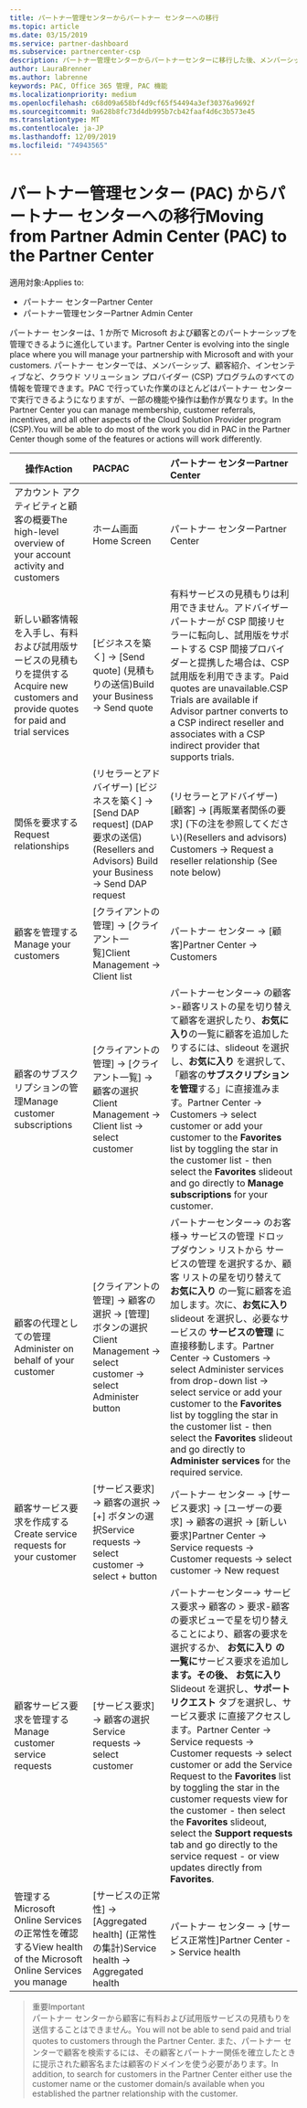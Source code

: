 ```yaml
---
title: パートナー管理センターからパートナー センターへの移行
ms.topic: article
ms.date: 03/15/2019
ms.service: partner-dashboard
ms.subservice: partnercenter-csp
description: パートナー管理センターからパートナーセンターに移行した後、メンバーシップ、顧客紹介、インセンティブ、およびクラウドソリューションプロバイダープログラム (CSP) のその他のすべての側面を管理する方法について説明します。
author: LauraBrenner
ms.author: labrenne
keywords: PAC, Office 365 管理, PAC 機能
ms.localizationpriority: medium
ms.openlocfilehash: c68d09a658bf4d9cf65f54494a3ef30376a9692f
ms.sourcegitcommit: 9a628b8fc73d4db995b7cb42faaf4d6c3b573e45
ms.translationtype: MT
ms.contentlocale: ja-JP
ms.lasthandoff: 12/09/2019
ms.locfileid: "74943565"
---
```

# <a name="moving-from-partner-admin-center-pac-to-the-partner-center"></a><span data-ttu-id="a7b8f-104">パートナー管理センター (PAC) からパートナー センターへの移行</span><span class="sxs-lookup"><span data-stu-id="a7b8f-104">Moving from Partner Admin Center (PAC) to the Partner Center</span></span>

<span data-ttu-id="a7b8f-105">適用対象:</span><span class="sxs-lookup"><span data-stu-id="a7b8f-105">Applies to:</span></span>
- <span data-ttu-id="a7b8f-106">パートナー センター</span><span class="sxs-lookup"><span data-stu-id="a7b8f-106">Partner Center</span></span>
- <span data-ttu-id="a7b8f-107">パートナー管理センター</span><span class="sxs-lookup"><span data-stu-id="a7b8f-107">Partner Admin Center</span></span>

<span data-ttu-id="a7b8f-108">パートナー センターは、1 か所で Microsoft および顧客とのパートナーシップを管理できるように進化しています。</span><span class="sxs-lookup"><span data-stu-id="a7b8f-108">Partner Center is evolving into the single place where you will manage your partnership with Microsoft and with your customers.</span></span> <span data-ttu-id="a7b8f-109">パートナー センターでは、メンバーシップ、顧客紹介、インセンティブなど、クラウド ソリューション プロバイダー (CSP) プログラムのすべての情報を管理できます。PAC で行っていた作業のほとんどはパートナー センターで実行できるようになりますが、一部の機能や操作は動作が異なります。</span><span class="sxs-lookup"><span data-stu-id="a7b8f-109">In the Partner Center you can manage membership, customer referrals, incentives, and all other aspects of the Cloud Solution Provider program (CSP).You will be able to do most of the work you did in PAC in the Partner Center though some of the features or actions will work differently.</span></span> 


|<span data-ttu-id="a7b8f-110">**操作**</span><span class="sxs-lookup"><span data-stu-id="a7b8f-110">**Action**</span></span>   |<span data-ttu-id="a7b8f-111">**PAC**</span><span class="sxs-lookup"><span data-stu-id="a7b8f-111">**PAC**</span></span>   |<span data-ttu-id="a7b8f-112">**パートナー センター**</span><span class="sxs-lookup"><span data-stu-id="a7b8f-112">**Partner Center**</span></span>   |
|--------------|:--------------|:---------------|
|<span data-ttu-id="a7b8f-113">アカウント アクティビティと顧客の概要</span><span class="sxs-lookup"><span data-stu-id="a7b8f-113">The high-level overview of your account activity and customers</span></span>|<span data-ttu-id="a7b8f-114">ホーム画面</span><span class="sxs-lookup"><span data-stu-id="a7b8f-114">Home Screen</span></span>|<span data-ttu-id="a7b8f-115">パートナー センター</span><span class="sxs-lookup"><span data-stu-id="a7b8f-115">Partner Center</span></span>|
|<span data-ttu-id="a7b8f-116">新しい顧客情報を入手し、有料および試用版サービスの見積もりを提供する</span><span class="sxs-lookup"><span data-stu-id="a7b8f-116">Acquire new customers and provide quotes for paid and trial services</span></span>|<span data-ttu-id="a7b8f-117">[ビジネスを築く] -> [Send quote] (見積もりの送信)</span><span class="sxs-lookup"><span data-stu-id="a7b8f-117">Build your Business -> Send quote</span></span>|<span data-ttu-id="a7b8f-118">有料サービスの見積もりは利用できません。アドバイザー パートナーが CSP 間接リセラーに転向し、試用版をサポートする CSP 間接プロバイダーと提携した場合は、CSP 試用版を利用できます。</span><span class="sxs-lookup"><span data-stu-id="a7b8f-118">Paid quotes are unavailable.CSP Trials are available if Advisor partner converts to a CSP indirect reseller and associates with a CSP indirect provider that supports trials.</span></span> |
|<span data-ttu-id="a7b8f-119">関係を要求する</span><span class="sxs-lookup"><span data-stu-id="a7b8f-119">Request relationships</span></span>|<span data-ttu-id="a7b8f-120">(リセラーとアドバイザー) [ビジネスを築く] -> [Send DAP request] (DAP 要求の送信)</span><span class="sxs-lookup"><span data-stu-id="a7b8f-120">(Resellers and Advisors) Build your Business -> Send DAP request</span></span>|<span data-ttu-id="a7b8f-121">(リセラーとアドバイザー) [顧客] -> [再販業者関係の要求] (下の注を参照してください)</span><span class="sxs-lookup"><span data-stu-id="a7b8f-121">(Resellers and advisors) Customers -> Request a reseller relationship (See note below)</span></span>|
|<span data-ttu-id="a7b8f-122">顧客を管理する</span><span class="sxs-lookup"><span data-stu-id="a7b8f-122">Manage your customers</span></span>|<span data-ttu-id="a7b8f-123">[クライアントの管理] -> [クライアント一覧]</span><span class="sxs-lookup"><span data-stu-id="a7b8f-123">Client Management -> Client list</span></span>|<span data-ttu-id="a7b8f-124">パートナー センター -> [顧客]</span><span class="sxs-lookup"><span data-stu-id="a7b8f-124">Partner Center -> Customers</span></span>|
|<span data-ttu-id="a7b8f-125">顧客のサブスクリプションの管理</span><span class="sxs-lookup"><span data-stu-id="a7b8f-125">Manage customer subscriptions</span></span>|<span data-ttu-id="a7b8f-126">[クライアントの管理] -> [クライアント一覧] -> 顧客の選択</span><span class="sxs-lookup"><span data-stu-id="a7b8f-126">Client Management -> Client list -> select customer</span></span>|<span data-ttu-id="a7b8f-127">パートナーセンター-> の顧客 >-顧客リストの星を切り替えて顧客を選択したり、**お気に入り**の一覧に顧客を追加したりするには、slideout を選択し、**お気に入り** を選択して、「顧客の**サブスクリプションを管理**する」に直接進みます。</span><span class="sxs-lookup"><span data-stu-id="a7b8f-127">Partner Center -> Customers -> select customer or add your customer to the **Favorites** list by toggling the star in the customer list - then select the **Favorites** slideout and go directly to **Manage subscriptions** for your customer.</span></span>|
|<span data-ttu-id="a7b8f-128">顧客の代理としての管理</span><span class="sxs-lookup"><span data-stu-id="a7b8f-128">Administer on behalf of your customer</span></span>|<span data-ttu-id="a7b8f-129">[クライアントの管理] -> 顧客の選択 -> [管理] ボタンの選択</span><span class="sxs-lookup"><span data-stu-id="a7b8f-129">Client Management -> select customer -> select Administer button</span></span>|<span data-ttu-id="a7b8f-130">パートナーセンター-> のお客様-> サービスの管理 ドロップダウン > リストから サービスの管理 を選択するか、顧客 リストの星を切り替えて **お気に入り** の一覧に顧客を追加します。次に、**お気に入り** slideout を選択し、必要なサービスの **サービスの管理** に直接移動します。</span><span class="sxs-lookup"><span data-stu-id="a7b8f-130">Partner Center -> Customers -> select Administer services from drop-down list -> select service or add your customer to the **Favorites** list by toggling the star in the customer list - then select the **Favorites** slideout and go directly to **Administer services** for the required service.</span></span>|
|<span data-ttu-id="a7b8f-131">顧客サービス要求を作成する</span><span class="sxs-lookup"><span data-stu-id="a7b8f-131">Create service requests for your customer</span></span>|<span data-ttu-id="a7b8f-132">[サービス要求] -> 顧客の選択 -> [+] ボタンの選択</span><span class="sxs-lookup"><span data-stu-id="a7b8f-132">Service requests -> select customer -> select + button</span></span> | <span data-ttu-id="a7b8f-133">パートナー センター -> [サービス要求] -> [ユーザーの要求] -> 顧客の選択 -> [新しい要求]</span><span class="sxs-lookup"><span data-stu-id="a7b8f-133">Partner Center -> Service requests -> Customer requests -> select customer -> New request</span></span>|
|<span data-ttu-id="a7b8f-134">顧客サービス要求を管理する</span><span class="sxs-lookup"><span data-stu-id="a7b8f-134">Manage customer service requests</span></span>| <span data-ttu-id="a7b8f-135">[サービス要求] -> 顧客の選択</span><span class="sxs-lookup"><span data-stu-id="a7b8f-135">Service requests -> select customer</span></span>|<span data-ttu-id="a7b8f-136">パートナーセンター-> サービス要求-> 顧客の > 要求-顧客の要求ビューで星を切り替えることにより、顧客の要求を選択するか、 **お気に入り の一覧に**サービス要求を追加し**ます。その後、** **お気に入り** Slideout を選択し、**サポートリクエスト** タブを選択し、サービス要求 に直接アクセスします。</span><span class="sxs-lookup"><span data-stu-id="a7b8f-136">Partner Center -> Service requests -> Customer requests -> select customer or add the Service Request to the **Favorites** list by toggling the star in the customer requests view for the customer - then select the **Favorites** slideout, select the **Support requests** tab and go directly to the service request - or view updates directly from **Favorites**.</span></span>|
|<span data-ttu-id="a7b8f-137">管理する Microsoft Online Services の正常性を確認する</span><span class="sxs-lookup"><span data-stu-id="a7b8f-137">View health of the Microsoft Online Services you manage</span></span>|<span data-ttu-id="a7b8f-138">[サービスの正常性] -> [Aggregated health] (正常性の集計)</span><span class="sxs-lookup"><span data-stu-id="a7b8f-138">Service health -> Aggregated health</span></span>|<span data-ttu-id="a7b8f-139">パートナー センター -> [サービス正常性]</span><span class="sxs-lookup"><span data-stu-id="a7b8f-139">Partner Center -> Service health</span></span>|

><span data-ttu-id="a7b8f-140">重要</span><span class="sxs-lookup"><span data-stu-id="a7b8f-140">Important</span></span><br>
<span data-ttu-id="a7b8f-141">パートナー センターから顧客に有料および試用版サービスの見積もりを送信することはできません。</span><span class="sxs-lookup"><span data-stu-id="a7b8f-141">You will not be able to send paid and trial quotes to customers through the Partner Center.</span></span> <span data-ttu-id="a7b8f-142">また、パートナー センターで顧客を検索するには、その顧客とパートナー関係を確立したときに提示された顧客名または顧客のドメインを使う必要があります。</span><span class="sxs-lookup"><span data-stu-id="a7b8f-142">In addition, to search for customers in the Partner Center either use the customer name or the customer domain/s available when you established the partner relationship with the customer.</span></span>
